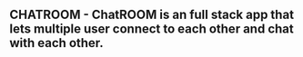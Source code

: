 ## CHATROOM - ChatROOM is an full stack app that lets multiple user connect to each other and chat with each other. 
